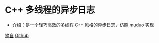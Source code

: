 # C++ 多线程的异步日志
+ 介绍：是一个轻巧高效的多线程 C++ 风格的异步日志，仿照 muduo 实现


[摘自](https://www.cnblogs.com/ailumiyana/p/9519614.html)
[Github](https://github.com/kanade2010/SimpleMuduo/blob/master/AsyncLogging/LogStream.cpp)